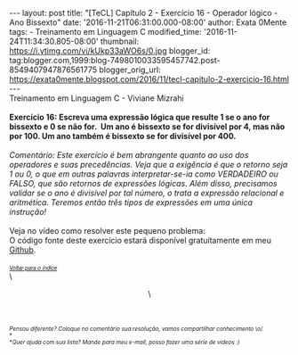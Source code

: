 --- layout: post title: "\[TeCL\] Capítulo 2 - Exercício 16 - Operador
lógico - Ano Bissexto" date: '2016-11-21T06:31:00.000-08:00' author:
Exata 0Mente tags: - Treinamento em Linguagem C modified\_time:
'2016-11-24T11:34:30.805-08:00' thumbnail:
https://i.ytimg.com/vi/kUkp33aWO6s/0.jpg blogger\_id:
tag:blogger.com,1999:blog-7498010033595457742.post-8549407947876561775
blogger\_orig\_url:
https://exata0mente.blogspot.com/2016/11/tecl-capitulo-2-exercicio-16.html
---\
Treinamento em Linguagem C - Viviane Mizrahi\
\
**Exercício 16: Escreva uma expressão lógica que resulte 1 se o ano for
bissexto e 0 se não for.  Um ano é bissexto se for divisível por 4, mas
não por 100. Um ano também é bissexto se for divisível por 400.**\
\
*Comentário: Este exercício é bem abrangente quanto ao uso dos
operadores e suas precedências. Veja que a exigência é que o retorno
seja 1 ou 0, o que em outras palavras interpretar-se-ia como VERDADEIRO
ou FALSO, que são retornos de expressões lógicas. Além disso, precisamos
validar se o ano é divisível por tal número, o trata a expressão
relacional e aritmética. Teremos então três tipos de expressões em uma
única instrução!*\
\
Veja no vídeo como resolver este pequeno problema:\
O código fonte deste exercício estará disponível gratuitamente em meu
[Github](http://adf.ly/1fx5bE).\
\
<span
style="font-family: &quot;helvetica neue&quot; , &quot;arial&quot; , &quot;helvetica&quot; , sans-serif;"><span
style="font-size: small;">[<span style="font-size: x-small;">*Voltar
para o ín<span
style="font-family: &quot;helvetica neue&quot; , &quot;arial&quot; , &quot;helvetica&quot; , sans-serif;">di<span
style="font-family: &quot;helvetica neue&quot; , &quot;arial&quot; , &quot;helvetica&quot; , sans-serif;">ce</span></span>*</span>](http://exata0mente.blogspot.com/2016/11/indice-do-blog.html)</span></span>\
\
<div class="separator" style="clear: both; text-align: center;">

\

</div>

<div class="separator" style="clear: both; text-align: center;">

</div>

<div class="separator" style="clear: both; text-align: center;">

</div>

<div class="separator" style="clear: both; text-align: center;">

</div>

<div class="separator" style="clear: both; text-align: center;">

</div>

\
\
<span style="font-size: x-small;">*Pensou diferente? Coloque no
comentário sua resolução, vamos compartilhar conhecimento \\o/.*</span>\
<span style="font-size: x-small;">*\
*</span><span style="font-size: x-small;">*Quer ajuda com sua lista?
Mande para meu e-mail, posso fazer uma série de vídeos :)*</span>
